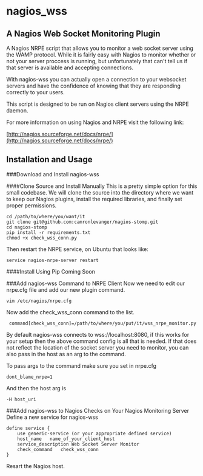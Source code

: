 nagios_wss
==========

A Nagios Web Socket Monitoring Plugin
-------------------------------------

A Nagios NRPE script that allows you to monitor a web socket server using
the WAMP protocol. While it is fairly easy with Nagios to monitor whether
or not your server proccess is running, but unfortunately that can't tell us
if that server is available and accepting connections.

With nagios-wss you can actually open a connection to your websocket servers and
have the confidence of knowing that they are responding correctly to your users.

This script is designed to be run on Nagios client servers using the NRPE daemon.

For more information on using Nagios and NRPE visit the following link:

[http://nagios.sourceforge.net/docs/nrpe/](http://nagios.sourceforge.net/docs/nrpe/)

Installation and Usage
----------------------

###Download and Install nagios-wss

####Clone Source and Install Manually
This is a pretty simple option for this small codebase. We will clone the  source into
the directory where we want to keep our Nagios plugins, install the required libraries,
and finally set proper permissions.

	cd /path/to/where/you/want/it
	git clone git@github.com:camronlevanger/nagios-stomp.git
	cd nagios-stomp
	pip install -r requirements.txt
	chmod +x check_wss_conn.py

Then restart the NRPE service, on Ubuntu that looks like:

	service nagios-nrpe-server restart

####Install Using Pip
Coming Soon

###Add nagios-wss Command to NRPE Client
Now we need to edit our nrpe.cfg file and add our new plugin command.

	vim /etc/nagios/nrpe.cfg

Now add the check_wss_conn command to the list.

	 command[check_wss_conn]=/path/to/where/you/put/it/wss_nrpe_monitor.py

By default nagios-wss connects to wss://localhost:8080, if this works for your
setup then the above command config is all that is needed. If that does not reflect
the location of the socket server you need to monitor, you can also pass in the
host as an arg to the command.

To pass args to the command make sure you set in nrpe.cfg

	dont_blame_nrpe=1

And then the host arg is

	-H host_uri

###Add nagios-wss to Nagios Checks on Your Nagios Monitoring Server
Define a new service for nagios-wss

	define service {
		use	generic-service (or your appropriate defined service)
		host_name	name_of_your_client_host
		service_description	Web Socket Server Monitor
		check_command	check_wss_conn
	}

Resart the Nagios host.
